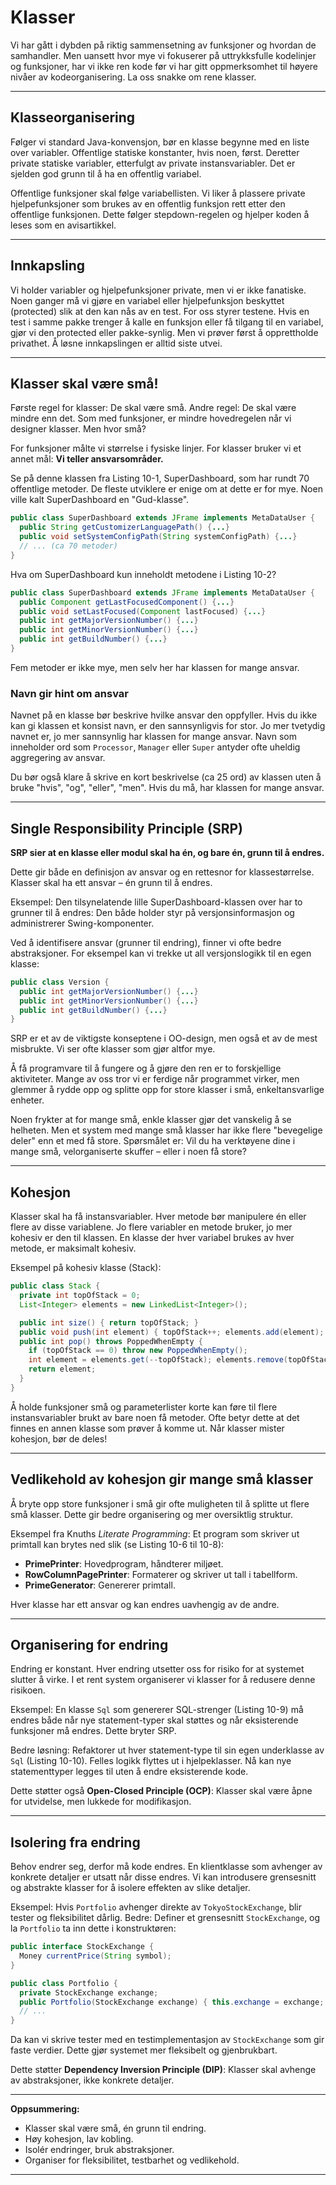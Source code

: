 # Klasser

Vi har gått i dybden på riktig sammensetning av funksjoner og hvordan de samhandler. Men uansett hvor mye vi fokuserer på uttrykksfulle kodelinjer og funksjoner, har vi ikke ren kode før vi har gitt oppmerksomhet til høyere nivåer av kodeorganisering. La oss snakke om rene klasser.

---

## Klasseorganisering

Følger vi standard Java-konvensjon, bør en klasse begynne med en liste over variabler. Offentlige statiske konstanter, hvis noen, først. Deretter private statiske variabler, etterfulgt av private instansvariabler. Det er sjelden god grunn til å ha en offentlig variabel.

Offentlige funksjoner skal følge variabellisten. Vi liker å plassere private hjelpefunksjoner som brukes av en offentlig funksjon rett etter den offentlige funksjonen. Dette følger stepdown-regelen og hjelper koden å leses som en avisartikkel.

---

## Innkapsling

Vi holder variabler og hjelpefunksjoner private, men vi er ikke fanatiske. Noen ganger må vi gjøre en variabel eller hjelpefunksjon beskyttet (protected) slik at den kan nås av en test. For oss styrer testene. Hvis en test i samme pakke trenger å kalle en funksjon eller få tilgang til en variabel, gjør vi den protected eller pakke-synlig. Men vi prøver først å opprettholde privathet. Å løsne innkapslingen er alltid siste utvei.

---

## Klasser skal være små!

Første regel for klasser: De skal være små. Andre regel: De skal være mindre enn det. Som med funksjoner, er mindre hovedregelen når vi designer klasser. Men hvor små?

For funksjoner målte vi størrelse i fysiske linjer. For klasser bruker vi et annet mål: **Vi teller ansvarsområder.**

Se på denne klassen fra Listing 10-1, SuperDashboard, som har rundt 70 offentlige metoder. De fleste utviklere er enige om at dette er for mye. Noen ville kalt SuperDashboard en "Gud-klasse".

```java
public class SuperDashboard extends JFrame implements MetaDataUser {
  public String getCustomizerLanguagePath() {...}
  public void setSystemConfigPath(String systemConfigPath) {...}
  // ... (ca 70 metoder)
}
```

Hva om SuperDashboard kun inneholdt metodene i Listing 10-2?

```java
public class SuperDashboard extends JFrame implements MetaDataUser {
  public Component getLastFocusedComponent() {...}
  public void setLastFocused(Component lastFocused) {...}
  public int getMajorVersionNumber() {...}
  public int getMinorVersionNumber() {...}
  public int getBuildNumber() {...}
}
```

Fem metoder er ikke mye, men selv her har klassen for mange ansvar.

### Navn gir hint om ansvar

Navnet på en klasse bør beskrive hvilke ansvar den oppfyller. Hvis du ikke kan gi klassen et konsist navn, er den sannsynligvis for stor. Jo mer tvetydig navnet er, jo mer sannsynlig har klassen for mange ansvar. Navn som inneholder ord som `Processor`, `Manager` eller `Super` antyder ofte uheldig aggregering av ansvar.

Du bør også klare å skrive en kort beskrivelse (ca 25 ord) av klassen uten å bruke "hvis", "og", "eller", "men". Hvis du må, har klassen for mange ansvar.

---

## Single Responsibility Principle (SRP)

**SRP sier at en klasse eller modul skal ha én, og bare én, grunn til å endres.**

Dette gir både en definisjon av ansvar og en rettesnor for klassestørrelse. Klasser skal ha ett ansvar – én grunn til å endres.

Eksempel: Den tilsynelatende lille SuperDashboard-klassen over har to grunner til å endres: Den både holder styr på versjonsinformasjon og administrerer Swing-komponenter.

Ved å identifisere ansvar (grunner til endring), finner vi ofte bedre abstraksjoner. For eksempel kan vi trekke ut all versjonslogikk til en egen klasse:

```java
public class Version {
  public int getMajorVersionNumber() {...}
  public int getMinorVersionNumber() {...}
  public int getBuildNumber() {...}
}
```

SRP er et av de viktigste konseptene i OO-design, men også et av de mest misbrukte. Vi ser ofte klasser som gjør altfor mye.

Å få programvare til å fungere og å gjøre den ren er to forskjellige aktiviteter. Mange av oss tror vi er ferdige når programmet virker, men glemmer å rydde opp og splitte opp for store klasser i små, enkeltansvarlige enheter.

Noen frykter at for mange små, enkle klasser gjør det vanskelig å se helheten. Men et system med mange små klasser har ikke flere "bevegelige deler" enn et med få store. Spørsmålet er: Vil du ha verktøyene dine i mange små, velorganiserte skuffer – eller i noen få store?

---

## Kohesjon

Klasser skal ha få instansvariabler. Hver metode bør manipulere én eller flere av disse variablene. Jo flere variabler en metode bruker, jo mer kohesiv er den til klassen. En klasse der hver variabel brukes av hver metode, er maksimalt kohesiv.

Eksempel på kohesiv klasse (Stack):

```java
public class Stack {
  private int topOfStack = 0;
  List<Integer> elements = new LinkedList<Integer>();

  public int size() { return topOfStack; }
  public void push(int element) { topOfStack++; elements.add(element); }
  public int pop() throws PoppedWhenEmpty {
    if (topOfStack == 0) throw new PoppedWhenEmpty();
    int element = elements.get(--topOfStack); elements.remove(topOfStack);
    return element;
  }
}
```

Å holde funksjoner små og parameterlister korte kan føre til flere instansvariabler brukt av bare noen få metoder. Ofte betyr dette at det finnes en annen klasse som prøver å komme ut. Når klasser mister kohesjon, bør de deles!

---

## Vedlikehold av kohesjon gir mange små klasser

Å bryte opp store funksjoner i små gir ofte muligheten til å splitte ut flere små klasser. Dette gir bedre organisering og mer oversiktlig struktur.

Eksempel fra Knuths _Literate Programming_: Et program som skriver ut primtall kan brytes ned slik (se Listing 10-6 til 10-8):

- **PrimePrinter**: Hovedprogram, håndterer miljøet.
- **RowColumnPagePrinter**: Formaterer og skriver ut tall i tabellform.
- **PrimeGenerator**: Genererer primtall.

Hver klasse har ett ansvar og kan endres uavhengig av de andre.

---

## Organisering for endring

Endring er konstant. Hver endring utsetter oss for risiko for at systemet slutter å virke. I et rent system organiserer vi klasser for å redusere denne risikoen.

Eksempel: En klasse `Sql` som genererer SQL-strenger (Listing 10-9) må endres både når nye statement-typer skal støttes og når eksisterende funksjoner må endres. Dette bryter SRP.

Bedre løsning: Refaktorer ut hver statement-type til sin egen underklasse av `Sql` (Listing 10-10). Felles logikk flyttes ut i hjelpeklasser. Nå kan nye statementtyper legges til uten å endre eksisterende kode.

Dette støtter også **Open-Closed Principle (OCP)**: Klasser skal være åpne for utvidelse, men lukkede for modifikasjon.

---

## Isolering fra endring

Behov endrer seg, derfor må kode endres. En klientklasse som avhenger av konkrete detaljer er utsatt når disse endres. Vi kan introdusere grensesnitt og abstrakte klasser for å isolere effekten av slike detaljer.

Eksempel: Hvis `Portfolio` avhenger direkte av `TokyoStockExchange`, blir tester og fleksibilitet dårlig. Bedre: Definer et grensesnitt `StockExchange`, og la `Portfolio` ta inn dette i konstruktøren:

```java
public interface StockExchange {
  Money currentPrice(String symbol);
}

public class Portfolio {
  private StockExchange exchange;
  public Portfolio(StockExchange exchange) { this.exchange = exchange; }
  // ...
}
```

Da kan vi skrive tester med en testimplementasjon av `StockExchange` som gir faste verdier. Dette gjør systemet mer fleksibelt og gjenbrukbart.

Dette støtter **Dependency Inversion Principle (DIP)**: Klasser skal avhenge av abstraksjoner, ikke konkrete detaljer.

---

**Oppsummering:**

- Klasser skal være små, én grunn til endring.
- Høy kohesjon, lav kobling.
- Isolér endringer, bruk abstraksjoner.
- Organiser for fleksibilitet, testbarhet og vedlikehold.

---
